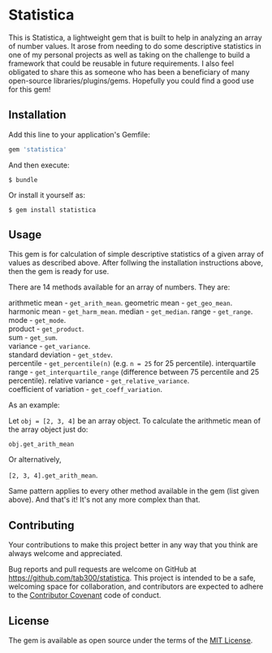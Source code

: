 # Statistica

This is Statistica, a lightweight gem that is built to help in analyzing an array of number values. It arose from needing to do some descriptive statistics in one of my personal projects as well as taking on the challenge to build a framework that could be reusable in future requirements. I also feel obligated to share this as someone who has been a beneficiary of many open-source libraries/plugins/gems. Hopefully you could find a good use for this gem!  


## Installation

Add this line to your application's Gemfile:

```ruby
gem 'statistica'
```

And then execute:

    $ bundle

Or install it yourself as:

    $ gem install statistica

## Usage

This gem is for calculation of simple descriptive statistics of a given array of values as described above. After follwing the installation instructions above, then the gem is ready for use.

There are 14 methods available for an array of numbers. They are:

arithmetic mean           - `get_arith_mean`. 
geometric mean            - `get_geo_mean`.  
harmonic mean             - `get_harm_mean`.
median                    - `get_median`.
range                     - `get_range`.  
mode                      - `get_mode`.   
product                   - `get_product`.   
sum                       - `get_sum`.   
variance                  - `get_variance`.  
standard deviation        - `get_stdev`.  
percentile                - `get_percentile(n)`       (e.g. `n = 25` for 25 percentile).
interquartile range       - `get_interquartile_range` (difference between 75 percentile and 25 percentile).
relative variance         - `get_relative_variance`.   
coefficient of variation  - `get_coeff_variation`.   

As an example:

Let `obj = [2, 3, 4]` be an array object. To calculate the arithmetic mean of the array object just do:

`obj.get_arith_mean` 

Or alternatively, 

`[2, 3, 4].get_arith_mean`. 

Same pattern applies to every other method available in the gem (list given above). And that's it! It's not any more complex than that.


## Contributing
Your contributions to make this project better in any way that you think are always welcome and appreciated.

Bug reports and pull requests are welcome on GitHub at https://github.com/tab300/statistica. This project is intended to be a safe, welcoming space for collaboration, and contributors are expected to adhere to the [Contributor Covenant](http://contributor-covenant.org) code of conduct.


## License

The gem is available as open source under the terms of the [MIT License](http://opensource.org/licenses/MIT).


